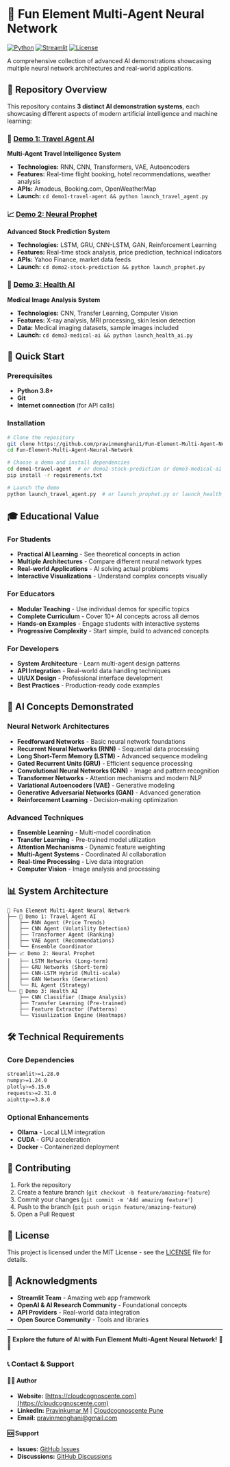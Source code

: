 # 🤖 Fun Element Multi-Agent Neural Network

[![Python](https://img.shields.io/badge/Python-3.8+-blue.svg)](https://python.org)
[![Streamlit](https://img.shields.io/badge/Streamlit-1.28+-red.svg)](https://streamlit.io)
[![License](https://img.shields.io/badge/License-MIT-green.svg)](LICENSE)

A comprehensive collection of advanced AI demonstrations showcasing multiple neural network architectures and real-world applications.

## 🎯 Repository Overview

This repository contains **3 distinct AI demonstration systems**, each showcasing different aspects of modern artificial intelligence and machine learning:

### 🧠 [Demo 1: Travel Agent AI](./demo1-travel-agent/)
**Multi-Agent Travel Intelligence System**
- **Technologies:** RNN, CNN, Transformers, VAE, Autoencoders
- **Features:** Real-time flight booking, hotel recommendations, weather analysis
- **APIs:** Amadeus, Booking.com, OpenWeatherMap
- **Launch:** `cd demo1-travel-agent && python launch_travel_agent.py`

### 📈 [Demo 2: Neural Prophet](./demo2-stock-prediction/)
**Advanced Stock Prediction System**
- **Technologies:** LSTM, GRU, CNN-LSTM, GAN, Reinforcement Learning
- **Features:** Real-time stock analysis, price prediction, technical indicators
- **APIs:** Yahoo Finance, market data feeds
- **Launch:** `cd demo2-stock-prediction && python launch_prophet.py`

### 🏥 [Demo 3: Health AI](./demo3-medical-ai/)
**Medical Image Analysis System**
- **Technologies:** CNN, Transfer Learning, Computer Vision
- **Features:** X-ray analysis, MRI processing, skin lesion detection
- **Data:** Medical imaging datasets, sample images included
- **Launch:** `cd demo3-medical-ai && python launch_health_ai.py`

## 🚀 Quick Start

### Prerequisites
- **Python 3.8+**
- **Git**
- **Internet connection** (for API calls)

### Installation
```bash
# Clone the repository
git clone https://github.com/pravinmenghani1/Fun-Element-Multi-Agent-Neural-Network.git
cd Fun-Element-Multi-Agent-Neural-Network

# Choose a demo and install dependencies
cd demo1-travel-agent  # or demo2-stock-prediction or demo3-medical-ai
pip install -r requirements.txt

# Launch the demo
python launch_travel_agent.py  # or launch_prophet.py or launch_health_ai.py
```

## 🎓 Educational Value

### For Students
- **Practical AI Learning** - See theoretical concepts in action
- **Multiple Architectures** - Compare different neural network types
- **Real-world Applications** - AI solving actual problems
- **Interactive Visualizations** - Understand complex concepts visually

### For Educators
- **Modular Teaching** - Use individual demos for specific topics
- **Complete Curriculum** - Cover 10+ AI concepts across all demos
- **Hands-on Examples** - Engage students with interactive systems
- **Progressive Complexity** - Start simple, build to advanced concepts

### For Developers
- **System Architecture** - Learn multi-agent design patterns
- **API Integration** - Real-world data handling techniques
- **UI/UX Design** - Professional interface development
- **Best Practices** - Production-ready code examples

## 🧠 AI Concepts Demonstrated

### Neural Network Architectures
- **Feedforward Networks** - Basic neural network foundations
- **Recurrent Neural Networks (RNN)** - Sequential data processing
- **Long Short-Term Memory (LSTM)** - Advanced sequence modeling
- **Gated Recurrent Units (GRU)** - Efficient sequence processing
- **Convolutional Neural Networks (CNN)** - Image and pattern recognition
- **Transformer Networks** - Attention mechanisms and modern NLP
- **Variational Autoencoders (VAE)** - Generative modeling
- **Generative Adversarial Networks (GAN)** - Advanced generation
- **Reinforcement Learning** - Decision-making optimization

### Advanced Techniques
- **Ensemble Learning** - Multi-model coordination
- **Transfer Learning** - Pre-trained model utilization
- **Attention Mechanisms** - Dynamic feature weighting
- **Multi-Agent Systems** - Coordinated AI collaboration
- **Real-time Processing** - Live data integration
- **Computer Vision** - Image analysis and processing

## 📊 System Architecture

```
🤖 Fun Element Multi-Agent Neural Network
├── 🧠 Demo 1: Travel Agent AI
│   ├── RNN Agent (Price Trends)
│   ├── CNN Agent (Volatility Detection)
│   ├── Transformer Agent (Ranking)
│   ├── VAE Agent (Recommendations)
│   └── Ensemble Coordinator
├── 📈 Demo 2: Neural Prophet
│   ├── LSTM Networks (Long-term)
│   ├── GRU Networks (Short-term)
│   ├── CNN-LSTM Hybrid (Multi-scale)
│   ├── GAN Networks (Generation)
│   └── RL Agent (Strategy)
└── 🏥 Demo 3: Health AI
    ├── CNN Classifier (Image Analysis)
    ├── Transfer Learning (Pre-trained)
    ├── Feature Extractor (Patterns)
    └── Visualization Engine (Heatmaps)
```

## 🛠️ Technical Requirements

### Core Dependencies
```bash
streamlit>=1.28.0
numpy>=1.24.0
plotly>=5.15.0
requests>=2.31.0
aiohttp>=3.8.0
```

### Optional Enhancements
- **Ollama** - Local LLM integration
- **CUDA** - GPU acceleration
- **Docker** - Containerized deployment

## 🤝 Contributing

1. Fork the repository
2. Create a feature branch (`git checkout -b feature/amazing-feature`)
3. Commit your changes (`git commit -m 'Add amazing feature'`)
4. Push to the branch (`git push origin feature/amazing-feature`)
5. Open a Pull Request

## 📄 License

This project is licensed under the MIT License - see the [LICENSE](LICENSE) file for details.

## 🙏 Acknowledgments

- **Streamlit Team** - Amazing web app framework
- **OpenAI & AI Research Community** - Foundational concepts
- **API Providers** - Real-world data integration
- **Open Source Community** - Tools and libraries

---

**🤖 Explore the future of AI with Fun Element Multi-Agent Neural Network!** 🚀🧠

### 📞 Contact & Support

#### 👨‍💻 Author
- **Website:** [https://cloudcognoscente.com](https://cloudcognoscente.com)
- **LinkedIn:** [Pravinkumar M](https://www.linkedin.com/in/pravinkumar-m-5922527/) | [Cloudcognoscente Pune](https://www.linkedin.com/in/cloudcongnoscente-pune-43b94b20a/)
- **Email:** pravinmenghani@gmail.com

#### 🆘 Support
- **Issues:** [GitHub Issues](https://github.com/pravinmenghani1/Fun-Element-Multi-Agent-Neural-Network/issues)
- **Discussions:** [GitHub Discussions](https://github.com/pravinmenghani1/Fun-Element-Multi-Agent-Neural-Network/discussions)
